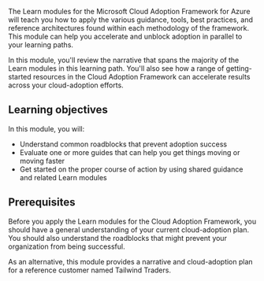 The Learn modules for the Microsoft Cloud Adoption Framework for Azure will teach you how to apply the various guidance, tools, best practices, and reference architectures found within each methodology of the framework. This module can help you accelerate and unblock adoption in parallel to your learning paths.

In this module, you'll review the narrative that spans the majority of the Learn modules in this learning path. You'll also see how a range of getting-started resources in the Cloud Adoption Framework can accelerate results across your cloud-adoption efforts.

## Learning objectives

In this module, you will:

- Understand common roadblocks that prevent adoption success
- Evaluate one or more guides that can help you get things moving or moving faster
- Get started on the proper course of action by using shared guidance and related Learn modules

## Prerequisites

Before you apply the Learn modules for the Cloud Adoption Framework, you should have a general understanding of your current cloud-adoption plan. You should also understand the roadblocks that might prevent your organization from being successful.

As an alternative, this module provides a narrative and cloud-adoption plan for a reference customer named Tailwind Traders.
